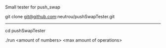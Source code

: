 Small tester for push_swap

git clone git@github.com:neutrou/pushSwapTester.git
<hr>
cd pushSwapTester

./run \<amount of numbers> \<max amount of operations>
